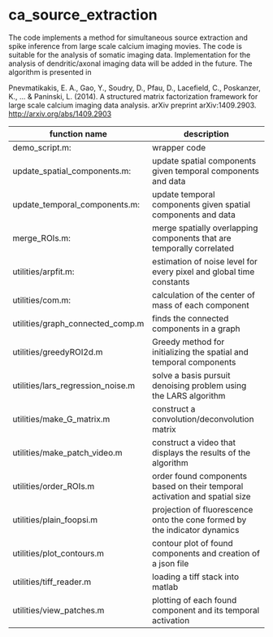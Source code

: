 # ca_source_extraction

The code implements a method for simultaneous source extraction and spike inference from large scale calcium imaging movies. The code is suitable for the analysis of somatic imaging data. Implementation for the analysis of dendritic/axonal imaging data will be added in the future. The algorithm is presented in

Pnevmatikakis, E. A., Gao, Y., Soudry, D., Pfau, D., Lacefield, C., Poskanzer, K., ... & Paninski, L. (2014). A structured matrix factorization framework for large scale calcium imaging data analysis. arXiv preprint arXiv:1409.2903. http://arxiv.org/abs/1409.2903

function name                           | description 
----------------------------------------|-----------------------------------
demo_script.m:                          | wrapper code <br />
update_spatial_components.m:            | update spatial components given temporal components and data <br />
update_temporal_components.m:           | update temporal components given spatial components and data <br />
merge_ROIs.m:                           | merge spatially overlapping components that are temporally correlated <br />
utilities/arpfit.m:                     | estimation of noise level for every pixel and global time constants <br />
utilities/com.m:                        | calculation of the center of mass of each component <br />
utilities/graph_connected_comp.m        | finds the connected components in a graph <br />
utilities/greedyROI2d.m                 | Greedy method for initializing the spatial and temporal components <br />
utilities/lars_regression_noise.m       | solve a basis pursuit denoising problem using the LARS algorithm <br />
utilities/make_G_matrix.m               | construct a convolution/deconvolution matrix <br />
utilities/make_patch_video.m            | construct a video that displays the results of the algorithm <br />
utilities/order_ROIs.m                  | order found components based on their temporal activation and spatial size <br />
utilities/plain_foopsi.m                | projection of fluorescence onto the cone formed by the indicator dynamics 
utilities/plot_contours.m               | contour plot of found components and creation of a json file <br />
utilities/tiff_reader.m                 | loading a tiff stack into matlab <br />
utilities/view_patches.m                | plotting of each found component and its temporal activation <br />
